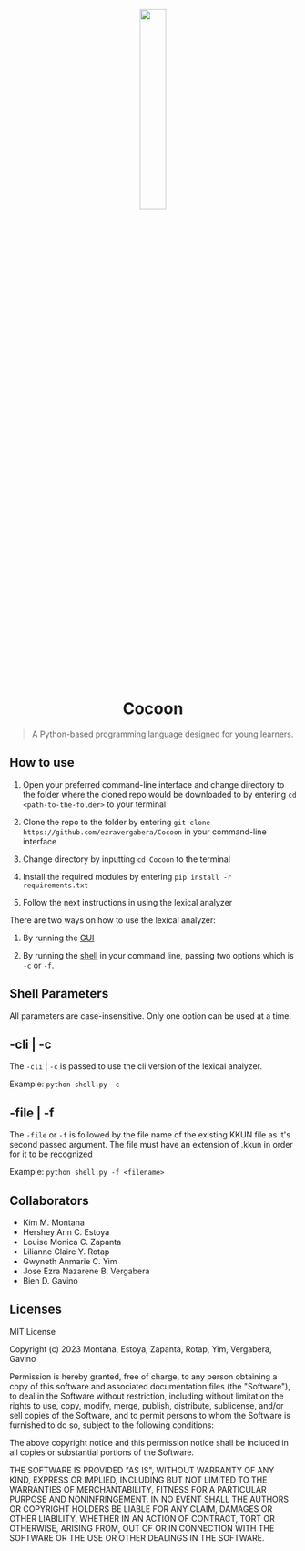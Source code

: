 <p align="center">
  <img src="public/img/cocoonLogo.png" width = 30%/>
</p>
<h1 align="center">Cocoon</h1>

> A Python-based programming language designed for young learners.

## How to use

1. Open your preferred command-line interface and change directory to the folder where the cloned repo would be downloaded to by entering `cd <path-to-the-folder>` to your terminal

2. Clone the repo to the folder by entering `git clone https://github.com/ezravergabera/Cocoon` in your command-line interface

3. Change directory by inputting `cd Cocoon` to the terminal

4. Install the required modules by entering `pip install -r requirements.txt`

5. Follow the next instructions in using the lexical analyzer

There are two ways on how to use the lexical analyzer:

1. By running the [GUI](/gui.py)

2. By running the [shell](/shell.py) in your command line, passing two options which is `-c` or `-f`.
        
## Shell Parameters

All parameters are case-insensitive. Only one option can be used at a time.

## -cli | -c

The `-cli` | `-c` is passed to use the cli version of the lexical analyzer.

Example: ```python shell.py -c```

## -file  | -f

The `-file` or `-f` is followed by the file name of the existing KKUN file as it's second passed argument. The file must have an extension of .kkun in order for it to be recognized

Example: ```python shell.py -f <filename>```

<!-- ## Syntax (pag may parser na)

*programming language syntax yung dito* -->

## Collaborators

- Kim M. Montana
- Hershey Ann C. Estoya
- Louise Monica C. Zapanta
- Lilianne Claire Y. Rotap
- Gwyneth Anmarie C. Yim
- Jose Ezra Nazarene B. Vergabera
- Bien D. Gavino

## Licenses

MIT License

Copyright (c) 2023 Montana, Estoya, Zapanta, Rotap, Yim, Vergabera, Gavino

Permission is hereby granted, free of charge, to any person obtaining a copy of this software and associated documentation files (the "Software"), to deal in the Software without restriction, including without limitation the rights to use, copy, modify, merge, publish, distribute, sublicense, and/or sell copies of the Software, and to permit persons to whom the Software is furnished to do so, subject to the following conditions:

The above copyright notice and this permission notice shall be included in all copies or substantial portions of the Software.

THE SOFTWARE IS PROVIDED "AS IS", WITHOUT WARRANTY OF ANY KIND, EXPRESS OR IMPLIED, INCLUDING BUT NOT LIMITED TO THE WARRANTIES OF MERCHANTABILITY, FITNESS FOR A PARTICULAR PURPOSE AND NONINFRINGEMENT. IN NO EVENT SHALL THE AUTHORS OR COPYRIGHT HOLDERS BE LIABLE FOR ANY CLAIM, DAMAGES OR OTHER LIABILITY, WHETHER IN AN ACTION OF CONTRACT, TORT OR OTHERWISE, ARISING FROM, OUT OF OR IN CONNECTION WITH THE SOFTWARE OR THE USE OR OTHER DEALINGS IN THE SOFTWARE.
